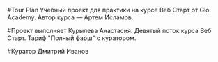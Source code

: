 #Tour Plan
Учебный проект для практики на курсе Веб Старт от Glo Academy. Автор курса — Артем Исламов.

#Проект выполняет
Курылева Анастасия. Девятый поток курса Веб Старт. Тариф "Полный фарш" с куратором.

#Куратор
Дмитрий Иванов
